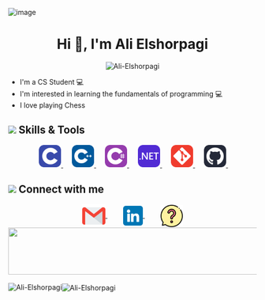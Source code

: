 ![image](https://github.com/Ali-Elshorpagi/Ali-Elshorpagi/assets/98808411/af0344fe-2a82-46b4-be99-cfbb040ef31f)<h1 align='center'> Hi 👋, I'm Ali Elshorpagi </h1>

<p align="center"> <img src="https://komarev.com/ghpvc/?username=Ali-Elshorpagi&label=Profile%20views&color=0e75b6&style=flat" alt="Ali-Elshorpagi"/> </p>

- I'm a CS Student 💻
- I'm interested in learning the fundamentals of programming 💻
- I love playing Chess 

## <img src="https://media2.giphy.com/media/QssGEmpkyEOhBCb7e1/giphy.gif?cid=ecf05e47a0n3gi1bfqntqmob8g9aid1oyj2wr3ds3mg700bl&rid=giphy.gif" width ="3%"> Skills & Tools

<p align="center"> 
  &emsp; 
  <a href="https://devdocs.io/c/"> 
     <img src="./img/c.svg" alt="C" width="45" height="45">
  </a> 
  &emsp;
  <a href="https://cplusplus.com/doc/"> 
    <img src="./img/cpp.svg" alt="C++" width="45" height="45">
  </a> 
    &emsp;
  <a href="https://learn.microsoft.com/en-us/dotnet/csharp/"> 
    <img src="./img/CS.svg" alt="C#" width="45" height="45">
  </a> 
    &emsp;
  <a href="https://learn.microsoft.com/en-us/dotnet/"> 
    <img src="./img/dotNet.svg" alt=".NET" width="45" height="45">
  </a> 
    &emsp;
  <a href="https://git-scm.com/doc">
     <img src="./img/git.svg" alt="Git" width="45" height="45">
  </a>
  &emsp;
  <a href="https://docs.github.com/en">
   <img src="./img/Github.svg" alt="GitHub" width="45" height="45">
  </a>
  &emsp;
</p>

## <img src="https://media.giphy.com/media/gIkM6hiJfvSIIJCnKy/giphy.gif" width="5%"> Connect with me

<div align="center">
<a href="mailto:ali.elshorpagi11@gmail.com">
  <img img src="./img/gmail.png" alt="Gmail" width="47" height="47" align="center">
</a>
  &emsp;&emsp;
<a href="https://www.linkedin.com/in/ali-elshorpagi/">
  <img src="./img/linkedin.png" alt="LinkedIn" width="40" height="40" align="center">
</a>
  &emsp;&emsp;
<a href="https://curiouscat.live/_Sukuna_">
  <img src="./img/ask.png" alt="CuriousCat" width="45" height="45" align="center">
</a>
</div>

<img src="https://github.com/Govindv7555/Govindv7555/blob/main/49e76e0596857673c5c80c85b84394c1.gif" width=1100px height=95px>

<p><img align="left" src="https://github-readme-stats.vercel.app/api?username=Ali-Elshorpagi&show_icons=true&locale=en&theme=radical" alt="Ali-Elshorpagi" />
<img align="center" src="https://github-readme-stats.vercel.app/api/top-langs?username=Ali-Elshorpagi&show_icons=true&locale=en&layout=compact&theme=radical" alt="Ali-Elshorpagi"/> </p>



